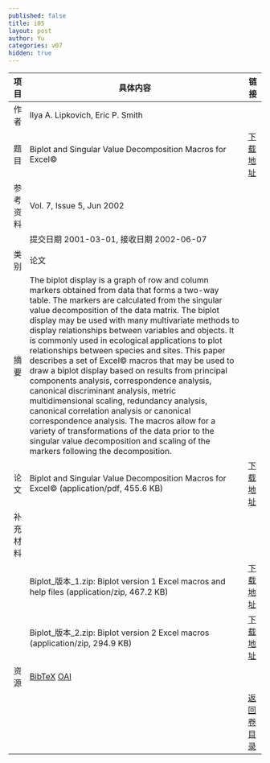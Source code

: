 ```yaml
---
published: false
title: i05
layout: post
author: Yu
categories: v07
hidden: true
---
```


| 项目 | 具体内容 | 链接 |
|---:|---|---|
| 作者 | Ilya A. Lipkovich, Eric P. Smith| |
| 题目 |Biplot and Singular Value Decomposition Macros for Excel© | [下载地址](http://www.jstatsoft.org/v07/i05/paper) |
| 参考资料 |Vol. 7, Issue 5, Jun 2002 | |
| | 提交日期 2001-03-01, 接收日期 2002-06-07| | 
| 类别 | 论文| |
| 摘要 | The biplot display is a graph of row and column markers obtained from data that forms a two-way table.  The markers are calculated from the singular value decomposition of the data matrix.  The biplot display may be used with many multivariate methods to display relationships between variables and objects.  It is commonly used in ecological applications to plot relationships between species and sites.  This paper describes a set of Excel© macros that may be used to draw a biplot display based on results from principal components analysis, correspondence analysis, canonical discriminant analysis, metric multidimensional scaling, redundancy analysis, canonical correlation analysis or canonical correspondence analysis.  The macros allow for a variety of transformations of the data prior to the singular value decomposition and scaling of the markers following the decomposition.| |
| 论文 | Biplot and Singular Value Decomposition Macros for Excel©  (application/pdf, 455.6 KB)| [下载地址](http://www.jstatsoft.org/v07/i05/paper) |
| 补充材料 | | |
| |Biplot_版本_1.zip: Biplot version 1 Excel macros and help files  (application/zip, 467.2 KB)|  [下载地址](http://www.jstatsoft.org/v07/i05/supp/1) |
| |Biplot_版本_2.zip: Biplot version 2 Excel macros  (application/zip, 294.9 KB)|  [下载地址](http://www.jstatsoft.org/v07/i05/supp/2) |
| 资源 | [BibTeX](http://www.jstatsoft.org/v07/i05/bibtex) [OAI](http://www.jstatsoft.org/oai?verb=GetRecord&identifier=oai.jstatsoft/v07/i05&prefix=oai_dc)| |
| |  | [返回卷目录]({{site.baseurl}}/volume/v07.html) |
